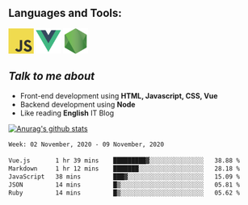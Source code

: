 ## **Languages and Tools:**      
<code><img height="50" src="https://raw.githubusercontent.com/github/explore/80688e429a7d4ef2fca1e82350fe8e3517d3494d/topics/javascript/javascript.png"></code>
<code><img height="50"  src="https://raw.githubusercontent.com/github/explore/80688e429a7d4ef2fca1e82350fe8e3517d3494d/topics/vue/vue.png"></code>
<code><img height="50"  src="https://raw.githubusercontent.com/github/explore/80688e429a7d4ef2fca1e82350fe8e3517d3494d/topics/nodejs/nodejs.png"></code>

## *Talk to me about*
- Front-end development using **HTML, Javascript, CSS, Vue**
- Backend development using **Node**
- Like reading **English** IT Blog    

[![Anurag's github stats](https://github-readme-stats.vercel.app/api?username=qdi5)](https://github.com/anuraghazra/github-readme-stats)    

<!--START_SECTION:waka-->
```text
Week: 02 November, 2020 - 09 November, 2020

Vue.js       1 hr 39 mins    █████████▓░░░░░░░░░░░░░░░   38.88 % 
Markdown     1 hr 12 mins    ███████░░░░░░░░░░░░░░░░░░   28.18 % 
JavaScript   38 mins         ███▓░░░░░░░░░░░░░░░░░░░░░   15.09 % 
JSON         14 mins         █▒░░░░░░░░░░░░░░░░░░░░░░░   05.81 % 
Ruby         14 mins         █▒░░░░░░░░░░░░░░░░░░░░░░░   05.62 % 
```
<!--END_SECTION:waka-->
